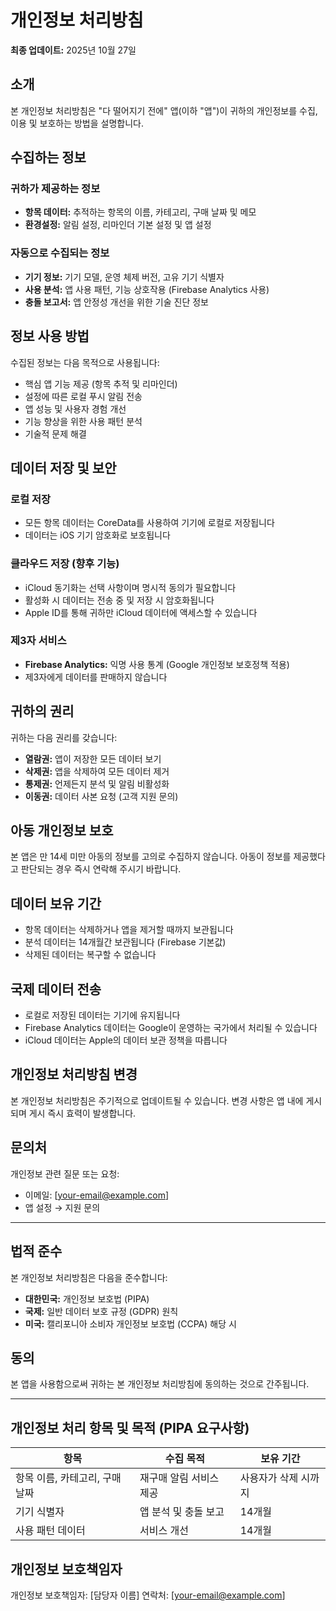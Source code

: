 # 개인정보 처리방침

**최종 업데이트:** 2025년 10월 27일

## 소개

본 개인정보 처리방침은 "다 떨어지기 전에" 앱(이하 "앱")이 귀하의 개인정보를 수집, 이용 및 보호하는 방법을 설명합니다.

## 수집하는 정보

### 귀하가 제공하는 정보
- **항목 데이터:** 추적하는 항목의 이름, 카테고리, 구매 날짜 및 메모
- **환경설정:** 알림 설정, 리마인더 기본 설정 및 앱 설정

### 자동으로 수집되는 정보
- **기기 정보:** 기기 모델, 운영 체제 버전, 고유 기기 식별자
- **사용 분석:** 앱 사용 패턴, 기능 상호작용 (Firebase Analytics 사용)
- **충돌 보고서:** 앱 안정성 개선을 위한 기술 진단 정보

## 정보 사용 방법

수집된 정보는 다음 목적으로 사용됩니다:
- 핵심 앱 기능 제공 (항목 추적 및 리마인더)
- 설정에 따른 로컬 푸시 알림 전송
- 앱 성능 및 사용자 경험 개선
- 기능 향상을 위한 사용 패턴 분석
- 기술적 문제 해결

## 데이터 저장 및 보안

### 로컬 저장
- 모든 항목 데이터는 CoreData를 사용하여 기기에 로컬로 저장됩니다
- 데이터는 iOS 기기 암호화로 보호됩니다

### 클라우드 저장 (향후 기능)
- iCloud 동기화는 선택 사항이며 명시적 동의가 필요합니다
- 활성화 시 데이터는 전송 중 및 저장 시 암호화됩니다
- Apple ID를 통해 귀하만 iCloud 데이터에 액세스할 수 있습니다

### 제3자 서비스
- **Firebase Analytics:** 익명 사용 통계 (Google 개인정보 보호정책 적용)
- 제3자에게 데이터를 판매하지 않습니다

## 귀하의 권리

귀하는 다음 권리를 갖습니다:
- **열람권:** 앱이 저장한 모든 데이터 보기
- **삭제권:** 앱을 삭제하여 모든 데이터 제거
- **통제권:** 언제든지 분석 및 알림 비활성화
- **이동권:** 데이터 사본 요청 (고객 지원 문의)

## 아동 개인정보 보호

본 앱은 만 14세 미만 아동의 정보를 고의로 수집하지 않습니다. 아동이 정보를 제공했다고 판단되는 경우 즉시 연락해 주시기 바랍니다.

## 데이터 보유 기간

- 항목 데이터는 삭제하거나 앱을 제거할 때까지 보관됩니다
- 분석 데이터는 14개월간 보관됩니다 (Firebase 기본값)
- 삭제된 데이터는 복구할 수 없습니다

## 국제 데이터 전송

- 로컬로 저장된 데이터는 기기에 유지됩니다
- Firebase Analytics 데이터는 Google이 운영하는 국가에서 처리될 수 있습니다
- iCloud 데이터는 Apple의 데이터 보관 정책을 따릅니다

## 개인정보 처리방침 변경

본 개인정보 처리방침은 주기적으로 업데이트될 수 있습니다. 변경 사항은 앱 내에 게시되며 게시 즉시 효력이 발생합니다.

## 문의처

개인정보 관련 질문 또는 요청:
- 이메일: [your-email@example.com]
- 앱 설정 → 지원 문의

---

## 법적 준수

본 개인정보 처리방침은 다음을 준수합니다:
- **대한민국:** 개인정보 보호법 (PIPA)
- **국제:** 일반 데이터 보호 규정 (GDPR) 원칙
- **미국:** 캘리포니아 소비자 개인정보 보호법 (CCPA) 해당 시

## 동의

본 앱을 사용함으로써 귀하는 본 개인정보 처리방침에 동의하는 것으로 간주됩니다.

---

## 개인정보 처리 항목 및 목적 (PIPA 요구사항)

| 항목 | 수집 목적 | 보유 기간 |
|------|----------|----------|
| 항목 이름, 카테고리, 구매 날짜 | 재구매 알림 서비스 제공 | 사용자가 삭제 시까지 |
| 기기 식별자 | 앱 분석 및 충돌 보고 | 14개월 |
| 사용 패턴 데이터 | 서비스 개선 | 14개월 |

## 개인정보 보호책임자

개인정보 보호책임자: [담당자 이름]
연락처: [your-email@example.com]
